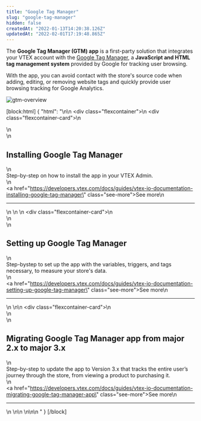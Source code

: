```yaml
---
title: "Google Tag Manager"
slug: "google-tag-manager"
hidden: false
createdAt: "2022-01-13T14:20:38.126Z"
updatedAt: "2022-02-01T17:19:48.865Z"
---
```


The **Google Tag Manager (GTM) app** is a first-party solution that integrates your VTEX account with the [Google Tag Manager](https://tagmanager.google.com), a **JavaScript and HTML tag management system** provided by Google for tracking user browsing.

With the app, you can avoid contact with the store's source code when adding, editing, or removing website tags and quickly provide user browsing tracking for Google Analytics.

![gtm-overview](https://cdn.jsdelivr.net/gh/vtexdocs/dev-portal-content@main/images/google-tag-manager-0.png)

[block:html]
{
  "html": "<style>\n    .flexcontainer {\n        display: flex;\n        flex-wrap: wrap;\n        padding-top: 1rem;\n        padding-bottom: 2rem;\n        justify-content: space-between;\n    }\n\n    .flexcontainer-card {\n        display: flex;\n        flex-direction: column;\n        justify-content: space-between;\n        align-items: flex-start;\n        width: 22rem;\n        margin: 0.5rem;\n        line-height: 1.8;\n    }\n    .see-more {\n        color: rgb(247, 25, 99);\n        text-decoration: none !important;\n    }\n\n    .see-more::after {\n        content: url(\"data:image/svg+xml;utf8,<svg xmlns='http://www.w3.org/2000/svg' width='30' height='14' viewBox='0 -8 59 14' fill='none'><path d='M0 7H57' stroke='rgb(247, 25, 99)'></path><path d='M49 1L57.5 7L49 13' stroke='rgb(247, 25, 99)'></path></svg>\");\n        display: inline-block;\n        margin-left: 6px;\n        text-decoration: none !important;\n    }\n\n    .see-more:hover:after {\n        content: url(\"data:image/svg+xml;utf8,<svg xmlns='http://www.w3.org/2000/svg' width='30' height='14' viewBox='0 -8 59 14' fill='none'><path d='M0 7H57' stroke='rgb(181, 16, 71)'></path><path d='M49 1L57.5 7L49 13' stroke='rgb(181, 16, 71)'></path></svg>\");\n        margin-left: 8px;\n    }\n\n    .see-more:hover {\n        color: rgb(181, 16, 71);\n    }\n</style>\n\n  <div class=\"flexcontainer\">\n     <div class=\"flexcontainer-card\">\n         <article >\n             <div>\n                 <h2>Installing Google Tag Manager</h2>\n                 <div>Step-by-step on how to install the app in your VTEX Admin.</div>\n              </div><a href=\"https://developers.vtex.com/docs/guides/vtex-io-documentation-installing-google-tag-manager\" class=\"see-more\">See more</a>\n              <hr></article>\n  </div>\n    \n  <div class=\"flexcontainer-card\">\n        <article >\n            <div>\n                <h2>Setting up Google Tag Manager</h2>\n                <div>Step-bystep to set up the app with the variables, triggers, and tags necessary, to measure your store's data.</div>\n            </div><a href=\"https://developers.vtex.com/docs/guides/vtex-io-documentation-setting-up-google-tag-manager\" class=\"see-more\">See more</a>\n            <hr></article>\n  </div>\n\n  <div class=\"flexcontainer-card\">\n        <article >\n            <div>\n                <h2>Migrating Google Tag Manager app from major 2.x to major 3.x</h2>\n                <div>Step-by-step to update the app to Version 3.x that tracks the entire user’s journey through the store, from viewing a product to purchasing it.</div>\n            </div><a href=\"https://developers.vtex.com/docs/guides/vtex-io-documentation-migrating-google-tag-manager-app\" class=\"see-more\">See more</a>\n            <hr></article>\n  </div>\n\n    \n</div>\n\n  "
}
[/block]
